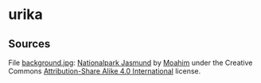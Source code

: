 # urika

## Sources

File [background.jpg](../master/html/images/background.jpg): [Nationalpark Jasmund](https://en.wikipedia.org/wiki/File:2019_-_Nationalpark_Jasmund_-_03.jpg) by [Moahim](https://commons.wikimedia.org/wiki/User:Moahim) under the Creative Commons [Attribution-Share Alike 4.0 International](https://creativecommons.org/licenses/by-sa/4.0/deed.en) license.
